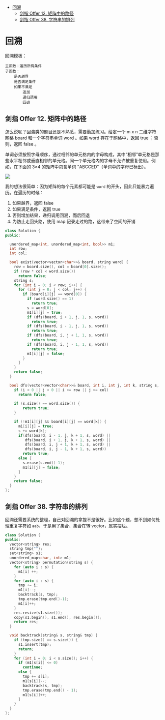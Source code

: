 - [回溯](#回溯)
  - [剑指 Offer 12. 矩阵中的路径](#剑指-offer-12-矩阵中的路径)
  - [剑指 Offer 38. 字符串的排列](#剑指-offer-38-字符串的排列)

# 回溯

回溯模板：

```
主函数：遍历所有条件
子函数：
    是否越界
    是否满足条件
    如果不满足
        追加
        递归调用
        回退
```

## 剑指 Offer 12. 矩阵中的路径

怎么说呢？回溯类的题目还是不熟悉，需要勤加练习。给定一个 m x n 二维字符网格 board 和一个字符串单词 word 。如果 word 存在于网格中，返回 true ；否则，返回 false 。

单词必须按照字母顺序，通过相邻的单元格内的字母构成，其中“相邻”单元格是那些水平相邻或垂直相邻的单元格。同一个单元格内的字母不允许被重复使用。例如，在下面的 3×4 的矩阵中包含单词 "ABCCED"（单词中的字母已标出）。

![](https://assets.leetcode.com/uploads/2020/11/04/word2.jpg)

我的想法很简单：因为矩阵的每个元素都可能是 `word` 的开头，因此只能暴力遍历。在遍历的时候：
1. 如果越界，返回 false
2. 如果满足条件，返回 true
3. 否则增加结果，递归调用回溯，而后回退
4. 为防止走回头路，使用 map 记录走过的路，这带来了空间的开销

```cpp
class Solution {
public:

  unordered_map<int, unordered_map<int, bool>> m1;
  int row;
  int col;

  bool exist(vector<vector<char>>& board, string word) {
    row = board.size(), col = board[0].size();
    if (row * col < word.size())
      return false; 
    string s;
    for (int i = 0; i < row; i++) {
      for (int j = 0; j < col; j++) {
        if (board[i][j] == word[0]) {
          if (word.size() == 1)
            return true;
          s = word[0];
          m1[i][j] = true;
          if (dfs(board, i + 1, j, 1, s, word))
            return true;
          if (dfs(board, i - 1, j, 1, s, word))
            return true;
          if (dfs(board, i, j + 1, 1, s, word))
            return true;
          if (dfs(board, i, j - 1, 1, s, word))
            return true;
          m1[i][j] = false;
        }
      }
    }
    return false;
  }

  bool dfs(vector<vector<char>>& board, int i, int j, int k, string s, string word) {
    if (i < 0 || j < 0 || i >= row || j >= col)
      return false;
    
    if (s.size() == word.size()) {
        return true;
    }

    if (!m1[i][j] && board[i][j] == word[k]) {
      m1[i][j] = true;
      s += word[k];
      if(dfs(board, i - 1, j, k + 1, s, word) || 
         dfs(board, i + 1, j, k + 1, s, word) ||
         dfs(board, i, j + 1, k + 1, s, word) || 
         dfs(board, i, j - 1, k + 1, s, word))
        return true;
      else {
        s.erase(s.end()-1);
        m1[i][j] = false;
      }
    }
    return false;
  }
};
```

## 剑指 Offer 38. 字符串的排列

回溯还需要系统的整理，自己对回溯的拿捏不是很好。比如这个题，想不到如何处理重复字符如 `aab`，于是用了集合，集合在转 vector，属实摆烂。

```cpp
class Solution {
public:
  vector<string> res;
  string tmp{""};
  set<string> s1;
  unordered_map<char, int> m1;
  vector<string> permutation(string s) {
    for (auto i : s) {
      m1[i] ++;
    }
    for (auto i : s) {
      tmp += i;
      m1[i]--;
      backtrack(s, tmp);
      tmp.erase(tmp.end()-1);
      m1[i]++;
    }
    res.resize(s1.size());
    copy(s1.begin(), s1.end(), res.begin());
    return res;
  }

  void backtrack(string& s, string& tmp) {
    if (tmp.size() == s.size()) {
      s1.insert(tmp);
      return;
    }
    for (int i = 0; i < s.size(); i++) {
      if (m1[s[i]] <= 0)
        continue;
      else {
        tmp += s[i];
        m1[s[i]]--;
        backtrack(s, tmp);
        tmp.erase(tmp.end() - 1);
        m1[s[i]]++;
      }
    }
  }
};
```